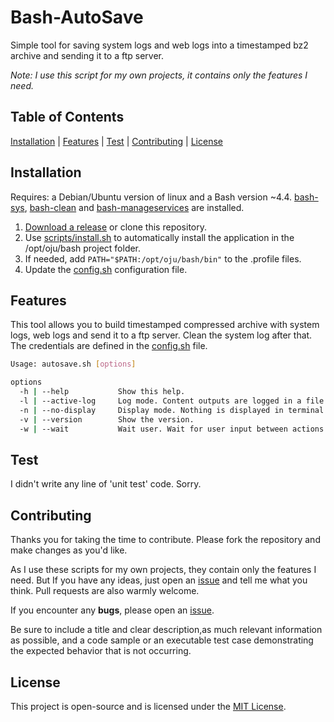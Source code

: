 # Bash-AutoSave

Simple tool for saving system logs and web logs into a timestamped bz2 archive and sending it to a ftp server.

*Note: I use this script for my own projects, it contains only the features I need.*

## Table of Contents

[Installation](#installation) | [Features](#features) | [Test](#test) | [Contributing](#contributing) | [License](#license)

## Installation

Requires: a Debian/Ubuntu version of linux and a Bash version ~4.4. [bash-sys](https://github.com/ojullien/bash-sys), [bash-clean](https://github.com/ojullien/bash-clean) and [bash-manageservices](https://github.com/ojullien/bash-manageservices) are installed.

1. [Download a release](https://github.com/ojullien/bash-autosave/releases) or clone this repository.
2. Use [scripts/install.sh](scripts/install.sh) to automatically install the application in the /opt/oju/bash project folder.
3. If needed, add `PATH="$PATH:/opt/oju/bash/bin"` to the .profile files.
4. Update the [config.sh](src/app/autosave/config.sh) configuration file.

## Features

This tool allows you to build timestamped compressed archive with system logs, web logs and send it to a ftp server. Clean the system log after that. The credentials are defined in the [config.sh](src/app/autosave/config.sh) file.

```bash
Usage: autosave.sh [options]

options
  -h | --help           Show this help.
  -l | --active-log     Log mode. Content outputs are logged in a file.
  -n | --no-display     Display mode. Nothing is displayed in terminal.
  -v | --version        Show the version.
  -w | --wait           Wait user. Wait for user input between actions.
```

## Test

I didn't write any line of 'unit test' code. Sorry.

## Contributing

Thanks you for taking the time to contribute. Please fork the repository and make changes as you'd like.

As I use these scripts for my own projects, they contain only the features I need. But If you have any ideas, just open an [issue](https://github.com/ojullien/bash-autosave/issues/new/choose) and tell me what you think. Pull requests are also warmly welcome.

If you encounter any **bugs**, please open an [issue](https://github.com/ojullien/bash-autosave/issues/new/choose).

Be sure to include a title and clear description,as much relevant information as possible, and a code sample or an executable test case demonstrating the expected behavior that is not occurring.

## License

This project is open-source and is licensed under the [MIT License](LICENSE).
